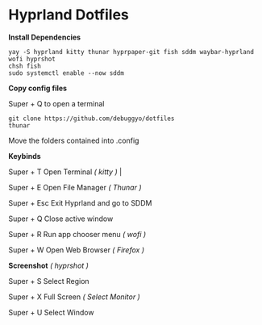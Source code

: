 # Hyprland Dotfiles

**Install Dependencies**

```
yay -S hyprland kitty thunar hyprpaper-git fish sddm waybar-hyprland wofi hyprshot
chsh fish
sudo systemctl enable --now sddm
```

**Copy config files**

Super + Q to open a terminal
```
git clone https://github.com/debuggyo/dotfiles
thunar
```
Move the folders contained into .config

**Keybinds**

Super + T     Open Terminal *( kitty )* |

Super + E     Open File Manager *( Thunar )*

Super + Esc   Exit Hyprland and go to SDDM

Super + Q     Close active window

Super + R     Run app chooser menu *( wofi )*

Super + W     Open Web Browser *( Firefox )*




**Screenshot** *( hyprshot )*

Super + S     Select Region

Super + X     Full Screen *( Select Monitor )*

Super + U     Select Window
